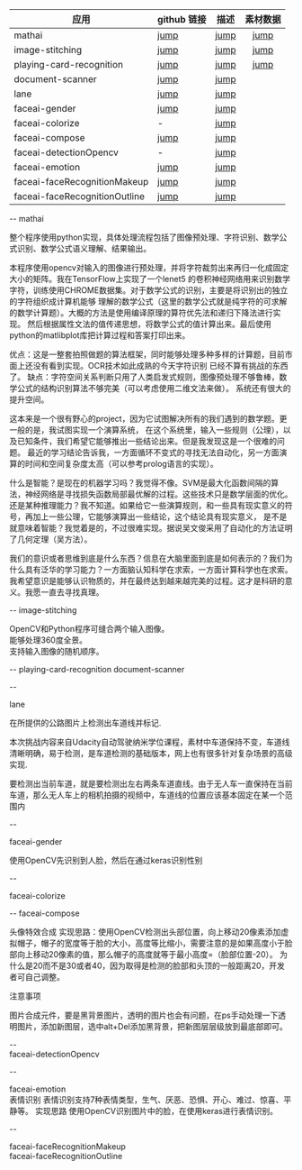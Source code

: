 
| 应用        | github 链接   |  描述 | 素材数据|
| --------   | :-----   | :----: | :----: |
| mathai        | [jump](https://github.com/Roujack/mathAI)     |   [jump](#mathai)    |[jump](https://github.com/Roujack/mathAI/tree/master/%E7%B3%BB%E7%BB%9F%E4%BB%A3%E7%A0%81(code)/testImgs)|
| image-stitching        | [jump](https://github.com/pavanpn/Image-Stitching)     |   [jump](#image-stitching)    |[jump](https://github.com/pavanpn/Image-Stitching/tree/master/images)|
| playing-card-recognition        | [jump](https://github.com/arnabdotorg/Playing-Card-Recognition)      |   [jump](#playing-card-recognition)    |[jump](data/Playing-Card-Recognition)|
| document-scanner       | [jump](https://github.com/andrewdcampbell/OpenCV-Document-Scanner)     |   [jump](#document-scanner)    ||
| lane     | [jump](https://github.com/ex2tron/OpenCV-Python-Tutorial/tree/master/%E6%8C%91%E6%88%98%E4%BB%BB%E5%8A%A13%EF%BC%9A%E8%BD%A6%E9%81%93%E6%A3%80%E6%B5%8B#%E5%BC%95%E7%94%A8)    |   [jump](#lane)    ||
| faceai-gender     | [jump](https://github.com/vipstone/faceai/blob/master/doc/gender.md)    |   [jump](#faceai-gender)    ||
| faceai-colorize    | -    |   [jump](#faceai-colorize)    ||
| faceai-compose   | [jump](https://github.com/vipstone/faceai/blob/master/doc/compose.md)     |   [jump](#faceai-compose)    ||
| faceai-detectionOpencv   | -     |   [jump](#faceai-detectionOpencv)    ||
| faceai-emotion  | [jump](https://github.com/vipstone/faceai/blob/master/doc/emotion.md)    |   [jump](#faceai-emotion)    ||
| faceai-faceRecognitionMakeup  | [jump](https://github.com/vipstone/faceai/blob/master/doc/faceRecognitionMakeup.md)    |   [jump](#faceai-faceRecognitionMakeup)    ||
| faceai-faceRecognitionOutline   | [jump](https://github.com/vipstone/faceai/blob/master/doc/faceRecognitionOutline.md)     |   [jump](#faceai-faceRecognitionOutline)    ||



--
<span id = "mathai"> mathai </span>

整个程序使用python实现，具体处理流程包括了图像预处理、字符识别、数学公式识别、数学公式语义理解、结果输出。

本程序使用opencv对输入的图像进行预处理，并将字符裁剪出来再归一化成固定大小的矩阵。我在TensorFlow上实现了一个lenet5 的卷积神经网络用来识别数学字符，训练使用CHROME数据集。对于数学公式的识别，主要是将识别出的独立的字符组织成计算机能够 理解的数学公式（这里的数学公式就是纯字符的可求解的数学计算题）。大概的方法是使用编译原理的算符优先法和递归下降法进行实现。 然后根据属性文法的值传递思想，将数学公式的值计算出来。最后使用python的matlibplot库把计算过程和答案打印出来。

优点：这是一整套拍照做题的算法框架，同时能够处理多种多样的计算题，目前市面上还没有看到实现。OCR技术如此成熟的今天字符识别 已经不算有挑战的东西了。 缺点：字符空间关系判断只用了人类启发式规则，图像预处理不够鲁棒，数学公式的结构识别算法不够完美（可以考虑使用二维文法来做）。 系统还有很大的提升空间。

这本来是一个很有野心的project，因为它试图解决所有的我们遇到的数学题。更一般的是，我试图实现一个演算系统， 在这个系统里，输入一些规则（公理），以及已知条件，我们希望它能够推出一些结论出来。但是我发现这是一个很难的问题。 最近的学习结论告诉我，一方面循环不变式的寻找无法自动化，另一方面演算的时间和空间复杂度太高（可以参考prolog语言的实现）。

什么是智能？是现在的机器学习吗？我觉得不像。SVM是最大化函数间隔的算法，神经网络是寻找损失函数局部最优解的过程。这些技术只是数学层面的优化。 还是某种推理能力？我不知道。如果给它一些演算规则，和一些具有现实意义的符号，再加上一些公理，它能够演算出一些结论，这个结论具有现实意义， 是不是就意味着智能？我觉着是的，不过很难实现。据说吴文俊采用了自动化的方法证明了几何定理（吴方法）。

我们的意识或者思维到底是什么东西？信息在大脑里面到底是如何表示的？我们为什么具有泛华的学习能力？一方面脑认知科学在求索，一方面计算科学也在求索。 我希望意识是能够认识物质的，并在最终达到越来越完美的过程。这才是科研的意义。我愿一直去寻找真理。


--
<span id = "image-stitching"> image-stitching </span>

OpenCV和Python程序可缝合两个输入图像。  
能够处理360度全景。  
支持输入图像的随机顺序。  


--
<span id = "playing-card-recognition"> playing-card-recognition </span>
<span id = "document-scanner"> document-scanner </span>

--

<span id = "lane"> lane </span>  

在所提供的公路图片上检测出车道线并标记.   

本次挑战内容来自Udacity自动驾驶纳米学位课程，素材中车道保持不变，车道线清晰明确，易于检测，是车道检测的基础版本，网上也有很多针对复杂场景的高级实现.   

要检测出当前车道，就是要检测出左右两条车道直线。由于无人车一直保持在当前车道，那么无人车上的相机拍摄的视频中，车道线的位置应该基本固定在某一个范围内  

--


<span id = "faceai-gender"> faceai-gender </span>  

使用OpenCV先识别到人脸，然后在通过keras识别性别

-- 

<span id = "faceai-colorize"> faceai-colorize </span>  

--
<span id = "faceai-compose"> faceai-compose </span>  

头像特效合成
实现思路：使用OpenCV检测出头部位置，向上移动20像素添加虚拟帽子，帽子的宽度等于脸的大小，高度等比缩小，需要注意的是如果高度小于脸部向上移动20像素的值，那么帽子的高度就等于最小高度=（脸部位置-20）。 为什么是20而不是30或者40，因为取得是检测的脸部和头顶的一般距离20，开发者可自己调整。

注意事项

图片合成元件，要是黑背景图片，透明的图片也会有问题，在ps手动处理一下透明图片，添加新图层，选中alt+Del添加黑背景，把新图层层级放到最底部即可。 


--  
<span id = "faceai-detectionOpencv"> faceai-detectionOpencv </span>   

--

<span id = "faceai-emotion"> faceai-emotion </span>  
表情识别
表情识别支持7种表情类型，生气、厌恶、恐惧、开心、难过、惊喜、平静等。
实现思路
使用OpenCV识别图片中的脸，在使用keras进行表情识别。  


--

<span id = "faceai-faceRecognitionMakeup"> faceai-faceRecognitionMakeup </span>  
<span id = "faceai-faceRecognitionOutline"> faceai-faceRecognitionOutline </span>  
  